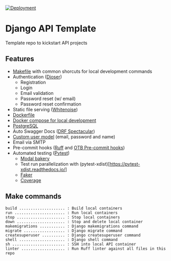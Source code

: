 [![Deployment](https://github.com/laaraujo/django-api-template/actions/workflows/tests.yml/badge.svg?branch=main)](https://github.com/laaraujo/django-api-template/actions/workflows/tests.yml)

# Django API Template

Template repo to kickstart API projects

## Features

- [Makefile](./Makefile) with common shorcuts for local development commands
- Authentication ([Djoser](https://djoser.readthedocs.io/))
  - Registration
  - Login
  - Email validation
  - Password reset (w/ email)
  - Password reset confirmation
- Static file serving ([Whitenoise](https://whitenoise.readthedocs.io/))
- [Dockerfile](./Dockerfile)
- [Docker compose for local development](./compose.yml)
- [PostgreSQL](https://www.postgresql.org/)
- Auto Swagger Docs ([DRF Spectacular](https://drf-spectacular.readthedocs.io/))
- [Custom user model](./src/users/models.py) (email, password and name)
- Email via SMTP
- Pre-commit hooks ([Ruff](https://docs.astral.sh/ruff/) and [OTB Pre-commit hooks](https://github.com/pre-commit/pre-commit-hooks))
- Automated testing ([Pytest](https://docs.pytest.org/))
  - [Modal bakery](https://model-bakery.readthedocs.io/)
  - Test run parallelization with (pytest-xdist)[https://pytest-xdist.readthedocs.io/]
  - [Faker](https://faker.readthedocs.io/)
  - [Coverage](https://pytest-cov.readthedocs.io/)

## Make commands

```
build .................... : Build local containers
run ...................... : Run local containers
stop ..................... : Stop local containers
down ..................... : Stop and delete local container
makemigrations ........... : Django makemigrations command
migrate .................. : Django migrate command
createsuperuser .......... : Django createsuperuser command
shell .................... : Django shell command
sh ....................... : SSH into local API container
linter ................... : Run Ruff linter against all files in this repo
```

